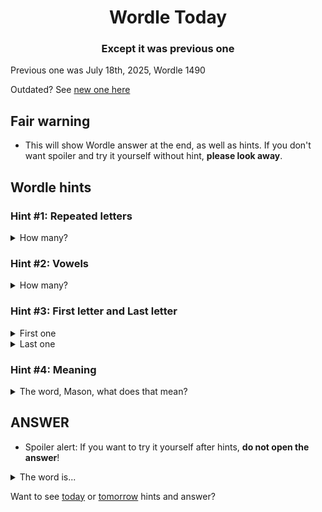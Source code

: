 <h1 align="center">
Wordle Today
</h1>

<h3 align="center">
Except it was previous one
</h3>

Previous one was July 18th, 2025, Wordle 1490

Outdated? See [new one here](README.md)

## Fair warning
- This will show Wordle answer at the end, as well as hints. If you don't want spoiler and try it yourself without hint, **please look away**.

## Wordle hints

### Hint #1: Repeated letters
<details>
  <summary>How many?</summary>
  Zero repeated letters.
</details>

### Hint #2: Vowels
<details>
  <summary>How many?</summary>
  There are 2 vowels. 
</details>

### Hint #3: First letter and Last letter
<details>
  <summary>First one</summary>
  Begins with the letter "L"
</details>
<details>
  <summary>Last one</summary>
  Ends with the letter "S"
</details>

### Hint #4: Meaning
<details>
  <summary>The word, Mason, what does that mean?</summary>
  Any of several small, slow-moving primates, of the family Lorisidae, found in India and southeast Asia.
</details>

## ANSWER
- Spoiler alert: If you want to try it yourself after hints, **do not open the answer**!

<details>
  <summary>The word is...</summary>
  LORIS
</details>

Want to see [today](README.md) or [tomorrow](TOMORROW.md) hints and answer?